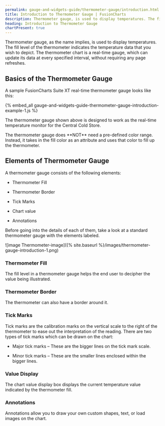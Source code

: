 ```yaml
---
permalink: gauge-and-widgets-guide/thermometer-gauge/introduction.html
title: Introduction to Thermometer Gauge | FusionCharts
description: Thermometer gauge, is used to display temperatures. The fill level of the thermometer indicates the temperature data that you wish to depict.
heading: Introduction to Thermometer Gauge
chartPresent: true
---
```


Thermometer gauge, as the name implies, is used to display temperatures. The fill level of the thermometer indicates the temperature data that you wish to depict. The thermometer chart is a real-time gauge, which can update its data at every specified interval, without requiring any page refreshes.

## Basics of the Thermometer Gauge

A sample FusionCharts Suite XT real-time thermometer gauge looks like this:

{% embed_all gauge-and-widgets-guide-thermometer-gauge-introduction-example-1.js %}

The thermometer gauge shown above is designed to work as the real-time temperature monitor for the Central Cold Store.

<p class="text-info"> The thermometer gauge does **NOT** need a pre-defined color range. Instead, it takes in the fill color as an attribute and uses that color to fill up the thermometer. </p>

## Elements of Thermometer Gauge

A thermometer gauge consists of the following elements:

* Thermometer Fill

* Thermometer Border

* Tick Marks

* Chart value

* Annotations

Before going into the details of each of them, take a look at a standard thermometer gauge with the elements labeled.

![image Thermometer-image]({% site.baseurl %}/images/thermometer-gauge-introduction-1.png)

### Thermometer Fill

The fill level in a thermometer gauge helps the end user to decipher the value being illustrated.

### Thermometer Border

The thermometer can also have a border around it.

### Tick Marks

Tick marks are the calibration marks on the vertical scale to the right of the thermometer to ease out the interpretation of the reading. There are two types of tick marks which can be drawn on the chart:

* Major tick marks – These are the bigger lines on the tick mark scale.

* Minor tick marks – These are the smaller lines enclosed within the bigger lines.

### Value Display

The chart value display box displays the current temperature value indicated by the thermometer fill.

### Annotations

Annotations allow you to draw your own custom shapes, text, or load images on the chart.